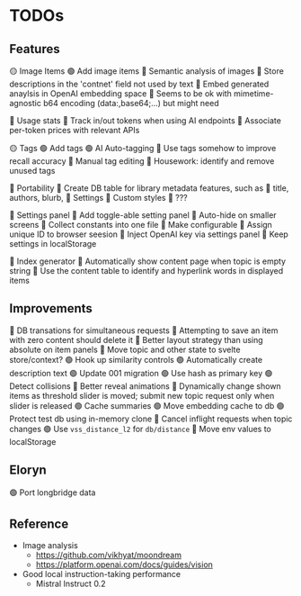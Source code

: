 
# TODOs

## Features

🟡 Image Items
  🟢 Add image items
  🔴 Semantic analysis of images
    🔴 Store descriptions in the 'contnet' field not used by text
    🔴 Embed generated anaylsis in OpenAI embedding space
  🔴 Seems to be ok with mimetime-agnostic b64 encoding (data:,base64;...) but
     might need 

🔴 Usage stats
  🔴 Track in/out tokens when using AI endpoints
  🔴 Associate per-token prices with relevant APIs

🟡 Tags
  🟢 Add tags
  🟢 AI Auto-tagging
  🔴 Use tags somehow to improve recall accuracy
  🔴 Manual tag editing
  🔴 Housework: identify and remove unused tags

🔴 Portability
  🔴 Create DB table for library metadata features, such as
    🔴 title, authors, blurb,
    🔴 Settings
    🔴 Custom styles
    🔴 ???

🔴 Settings panel
  🔴 Add toggle-able setting panel
  🔴 Auto-hide on smaller screens
  🔴 Collect constants into one file
    🔴 Make configurable
  🔴 Assign unique ID to browser seesion
  🔴 Inject OpenAI key via settings panel
  🔴 Keep settings in localStorage

🔴 Index generator
  🔴 Automatically show content page when topic is empty string
  🔴 Use the content table to identify and hyperlink words in displayed items


## Improvements

🔴 DB transations for simultaneous requests
🔴 Attempting to save an item with zero content should delete it
🔴 Better layout strategy than using absolute on item panels
🔴 Move topic and other state to svelte store/context?
🟢 Hook up similarity controls
🟢 Automatically create description text
🟢 Update 001 migration
  🟢 Use hash as primary key
  🟢 Detect collisions
🔴 Better reveal animations
  🔴 Dynamically change shown items as threshold slider is moved; submit new topic
     request only when slider is released
🟢 Cache summaries
🟢 Move embedding cache to db
  🟢 Protect test db using in-memory clone
🔴 Cancel inflight requests when topic changes
🟢 Use `vss_distance_l2` for `db/distance`
🔴 Move env values to localStorage


## Eloryn

🟢 Port longbridge data


## Reference

- Image analysis
  - https://github.com/vikhyat/moondream
  - https://platform.openai.com/docs/guides/vision
- Good local instruction-taking performance
  - Mistral Instruct 0.2

